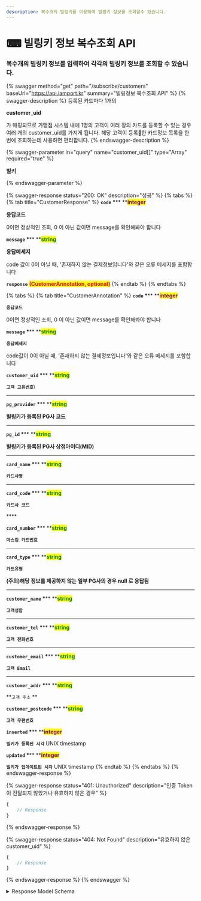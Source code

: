 ```yaml
---
description: 복수개의 빌링키를 이용하여 빌링키 정보를 조회할수 있습니다.
---
```


# ⌨ 빌링키 정보 복수조회 API

### 복수개의 빌링키 정보를 입력하여 각각의 빌링키 정보를 조회할 수 있습니다.

{% swagger method="get" path="/subscribe/customers" baseUrl="https://api.iamport.kr" summary="빌링정보 복수조회 API" %}
{% swagger-description %}
등록된 카드마다 1개의 

**customer_uid**

가 매핑되므로 가맹점 시스템 내에 1명의 고객이 여러 장의 카드를 등록할 수 있는 경우 여러 개의 customer_uid를 가지게 됩니다. 해당 고객이 등록한 카드정보 목록을 한 번에 조회하는데 사용하면 편리합니다.
{% endswagger-description %}

{% swagger-parameter in="query" name="customer_uid[]" type="Array" required="true" %}
<mark style="color:red;">

**빌키**

</mark>
{% endswagger-parameter %}

{% swagger-response status="200: OK" description="성공" %}
{% tabs %}
{% tab title="CustomerResponse" %}
**`code`  **<mark style="color:red;">**\***</mark>** **<mark style="color:purple;">**integer**</mark>

**응답코드**

0이면 정상적인 조회, 0 이 아닌 값이면 message를 확인해봐야 합니다



**`message`  **<mark style="color:red;">**\***</mark>** **<mark style="color:green;">**string**</mark>

**응답메세지**

code 값이 0이 아닐 때, '존재하지 않는 결제정보입니다'와 같은 오류 메세지를 포함합니다



**`response`** <mark style="color:red;">**(CustomerAnnotation, optional)**</mark>
{% endtab %}
{% endtabs %}

{% tabs %}
{% tab title="CustomerAnnotation" %}
**`code`  **<mark style="color:red;">**\***</mark>**  **<mark style="color:purple;">**integer**</mark>

**`응답코드`**

0이면 정상적인 조회, 0 이 아닌 값이면 message를 확인해봐야 합니다



**`message`  **<mark style="color:red;">**\***</mark>**  **<mark style="color:green;">**string**</mark>

**`응답메세지`**

code값이 0이 아닐 때, '존재하지 않는 결제정보입니다'와 같은 오류 메세지를 포함합니다



**`customer_uid`  **<mark style="color:red;">**\***</mark>**  **<mark style="color:green;">**string**</mark>

**`고객 고유번호`**\
****

**`pg_provider`  **<mark style="color:red;">**\***</mark>** **<mark style="color:green;">**string**</mark>

**빌링키가 등록된 PG사 코드**

****

**`pg_id`  **<mark style="color:red;">**\***</mark>** **<mark style="color:green;">**string**</mark>

**빌링키가 등록된 PG사 상점아이디(MID)**

****

**`card_name`  **<mark style="color:red;">**\***</mark>**  **<mark style="color:green;">**string**</mark>

**`카드사명`**

****

**`card_code`  **<mark style="color:red;">**\***</mark>** **<mark style="color:green;">**string**</mark>

**`카드사 코드`**

&#x20;****&#x20;

**`card_number`  **<mark style="color:red;">**\***</mark>** **<mark style="color:green;">**string**</mark>

**`마스킹 카드번호`**

****

**`card_type`  **<mark style="color:red;">**\***</mark>** **<mark style="color:green;">**string**</mark>

**`카드유형`**

**(주의)해당 정보를 제공하지 않는 일부 PG사의 경우 null 로 응답됨**

****

**`customer_name`  **<mark style="color:red;">**\***</mark>** **<mark style="color:green;">**string**</mark>

**`고객성함`**

****

**`customer_tel`  **<mark style="color:red;">**\***</mark>**  **<mark style="color:green;">**string**</mark>

**`고객 전화번호`**

****

**`customer_email`  **<mark style="color:red;">**\***</mark>** **<mark style="color:green;">**string**</mark>

**`고객 Email`**

****

**`customer_addr`  **<mark style="color:red;">**\***</mark>** **<mark style="color:green;">**string**</mark>

**`고객 주소` **&#x20;

&#x20;

**`customer_postcode`  **<mark style="color:red;">**\***</mark>** **<mark style="color:green;">**string**</mark>

**`고객 우편번호`**



**`inserted`  **<mark style="color:red;">**\***</mark>** **<mark style="color:purple;">**integer**</mark>

**`빌키가 등록된 시각`** UNIX timestamp



**`updated`  **<mark style="color:red;">**\***</mark>** **<mark style="color:purple;">**integer**</mark>

**`빌키가 업데이트된 시각`** UNIX timestamp
{% endtab %}
{% endtabs %}
{% endswagger-response %}

{% swagger-response status="401: Unauthorized" description="인증 Token이 전달되지 않았거나 유효하지 않은 경우" %}
```javascript
{
    // Response
}
```
{% endswagger-response %}

{% swagger-response status="404: Not Found" description="유효하지 않은 customer_uid" %}
```javascript
{
    // Response
}
```
{% endswagger-response %}
{% endswagger %}

<details>

<summary>Response Model Schema</summary>

```json
{
  "code": 0,
  "message": "string",
  "response": [
    {
      "customer_uid": "string",
      "pg_provider": "string",
      "pg_id": "string",
      "card_name": "string",
      "card_code": "string",
      "card_number": "string",
      "card_type": "null",
      "customer_name": "string",
      "customer_tel": "string",
      "customer_email": "string",
      "customer_addr": "string",
      "customer_postcode": "string",
      "inserted": 0,
      "updated": 0
    }
  ]
}
```

</details>
